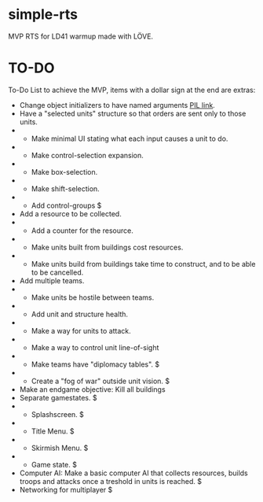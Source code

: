 # simple-rts
MVP RTS for LD41 warmup made with LÖVE.

# TO-DO

To-Do List to achieve the MVP, items with a dollar sign at the end are extras:

* Change object initializers to have named arguments [PIL link](https://www.lua.org/pil/5.3.html). 
* Have a "selected units" structure so that orders are sent only to those units.
* * Make minimal UI stating what each input causes a unit to do.
* * Make control-selection expansion.
* * Make box-selection.
* * Make shift-selection.
* * Add control-groups $
* Add a resource to be collected.
* * Add a counter for the resource.
* * Make units built from buildings cost resources.
* * Make units build from buildings take time to construct, and to be able to be cancelled.
* Add multiple teams.
* * Make units be hostile between teams.
* * Add unit and structure health.
* * Make a way for units to attack.
* * Make a way to control unit line-of-sight
* * Make teams have "diplomacy tables". $
* * Create a "fog of war" outside unit vision. $
* Make an endgame objective: Kill all buildings
* Separate gamestates. $
* * Splashscreen. $
* * Title Menu. $
* * Skirmish Menu. $
* * Game state. $
* Computer AI: Make a basic computer AI that collects resources, builds troops and attacks once a treshold in units is reached. $
* Networking for multiplayer $